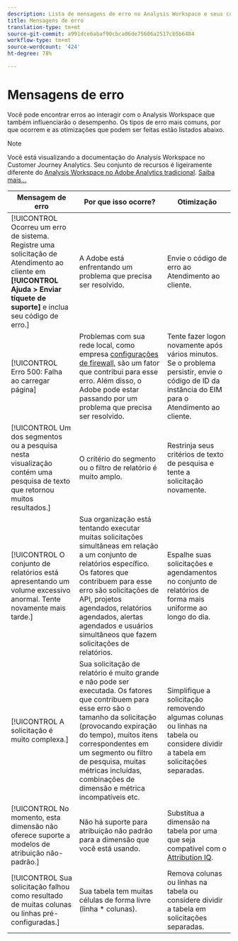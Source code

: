 ```yaml
---
description: Lista de mensagens de erro no Analysis Workspace e seus componentes relacionados
title: Mensagens de erro
translation-type: tm+mt
source-git-commit: a991dce6abaf90cbca06de75606a2517cb5b6484
workflow-type: tm+mt
source-wordcount: '424'
ht-degree: 78%

---
```



# Mensagens de erro

Você pode encontrar erros ao interagir com o Analysis Workspace que também influenciarão o desempenho. Os tipos de erro mais comuns, por que ocorrem e as otimizações que podem ser feitas estão listados abaixo.

>[!NOTE]
>
>Você está visualizando a documentação do Analysis Workspace no Customer Journey Analytics. Seu conjunto de recursos é ligeiramente diferente do [Analysis Workspace no Adobe Analytics tradicional](https://docs.adobe.com/content/help/pt-BR/analytics/analyze/analysis-workspace/home.html). [Saiba mais...](/help/getting-started/cja-aa.md)

| Mensagem de erro | Por que isso ocorre? | Otimização |
| --- | --- | --- |
| [!UICONTROL Ocorreu um erro de sistema. Registre uma solicitação de Atendimento ao cliente em **[!UICONTROL Ajuda > Enviar tíquete de suporte]** e inclua seu código de erro.] | A Adobe está enfrentando um problema que precisa ser resolvido. | Envie o código de erro ao Atendimento ao cliente. |
| [!UICONTROL Erro 500: Falha ao carregar página] | Problemas com sua rede local, como empresa [configurações de firewall](https://docs.adobe.com/content/help/pt-BR/analytics/technotes/ip-addresses.html), são um fator que contribui para esse erro. Além disso, o Adobe pode estar passando por um problema que precisa ser resolvido. | Tente fazer logon novamente após vários minutos. Se o problema persistir, envie o código de ID da instância do EIM para o Atendimento ao cliente. |
| [!UICONTROL Um dos segmentos ou a pesquisa nesta visualização contém uma pesquisa de texto que retornou muitos resultados.] | O critério do segmento ou o filtro de relatório é muito amplo. | Restrinja seus critérios de texto de pesquisa e tente a solicitação novamente. |
| [!UICONTROL O conjunto de relatórios está apresentando um volume excessivo anormal. Tente novamente mais tarde.] | Sua organização está tentando executar muitas solicitações simultâneas em relação a um conjunto de relatórios específico. Os fatores que contribuem para esse erro são solicitações de API, projetos agendados, relatórios agendados, alertas agendados e usuários simultâneos que fazem solicitações de relatórios. | Espalhe suas solicitações e agendamentos no conjunto de relatórios de forma mais uniforme ao longo do dia. |
| [!UICONTROL A solicitação é muito complexa.] | Sua solicitação de relatório é muito grande e não pode ser executada. Os fatores que contribuem para esse erro são o tamanho da solicitação (provocando expiração do tempo), muitos itens correspondentes em um segmento ou filtro de pesquisa, muitas métricas incluídas, combinações de dimensão e métrica incompatíveis etc. | Simplifique a solicitação removendo algumas colunas ou linhas na tabela ou considere dividir a tabela em solicitações separadas. |
| [!UICONTROL No momento, esta dimensão não oferece suporte a modelos de atribuição não-padrão.] | Não há suporte para atribuição não padrão para a dimensão que você está usando. | Substitua a dimensão na tabela por uma que seja compatível com o [Attribution IQ](/help/analysis-workspace/attribution/overview.md). |
| [!UICONTROL Sua solicitação falhou como resultado de muitas colunas ou linhas pré-configuradas.] | Sua tabela tem muitas células de forma livre (linha * colunas). | Remova colunas ou linhas na tabela ou considere dividir a tabela em solicitações separadas. |